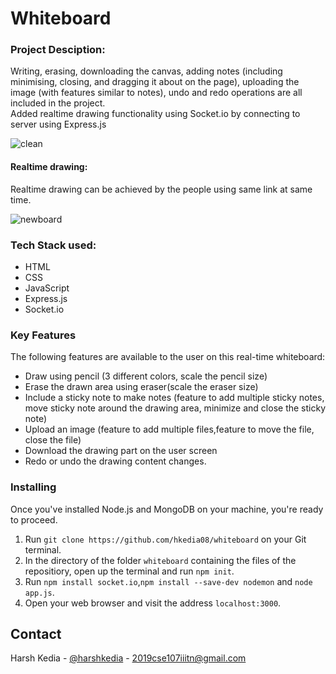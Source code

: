 # Whiteboard

### Project Desciption:
Writing, erasing, downloading the canvas, adding notes (including minimising, closing, and dragging it about on the page), uploading the image (with features similar to notes), undo and redo operations are all included in the project.<br>
Added realtime drawing functionality using Socket.io by connecting to server using Express.js

![clean](https://user-images.githubusercontent.com/55133676/147364946-10f3b945-ed5c-4265-bd75-a521b6b31a91.png)

#### Realtime drawing:
Realtime drawing can be achieved by the people using same link at same time.

![newboard](https://user-images.githubusercontent.com/55133676/147365172-f3294c4e-a1e8-4695-888d-d46302e03614.png)

### Tech Stack used:
- HTML
- CSS
- JavaScript
- Express.js 
- Socket.io

### Key Features
The following features are available to the user on this real-time whiteboard:

- Draw using pencil (3 different colors, scale the pencil size)
- Erase the drawn area using eraser(scale the eraser size)
- Include a sticky note to make notes (feature to add multiple sticky notes, move sticky note around the drawing area, minimize and close the sticky note)
- Upload an image (feature to add multiple files,feature to move the file, close the file)
- Download the drawing part on the user screen
- Redo or undo the drawing content changes.

### Installing

Once you've installed Node.js and MongoDB on your machine, you're ready to proceed.


1. Run `git clone https://github.com/hkedia08/whiteboard` on your Git terminal.
2. In the directory of the folder `whiteboard` containing the files of the repositiory, open up the terminal and run `npm init`. 
3. Run `npm install socket.io`,`npm install --save-dev nodemon` and `node app.js`.
4. Open your web browser and visit the address `localhost:3000`.

## Contact

Harsh Kedia - [@harshkedia](https://www.linkedin.com/in/hk-2608/) - 2019cse107iiitn@gmail.com
